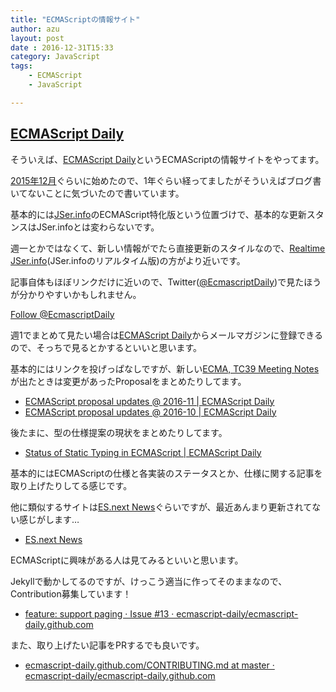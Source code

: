```yaml
---
title: "ECMAScriptの情報サイト"
author: azu
layout: post
date : 2016-12-31T15:33
category: JavaScript
tags:
    - ECMAScript
    - JavaScript

---
```


## [ECMAScript Daily](https://ecmascript-daily.github.io/ "ECMAScript Daily")

そういえば、[ECMAScript Daily](https://ecmascript-daily.github.io/ "ECMAScript Daily")というECMAScriptの情報サイトをやってます。

[2015年12月](https://github.com/ecmascript-daily/ecmascript-daily.github.com/commit/ad9f0cc626ff7188733b36ed45f2acc355c937bd)ぐらいに始めたので、1年ぐらい経ってましたがそういえばブログ書いてないことに気づいたので書いています。

基本的には[JSer.info](https://jser.info/ "JSer.info")のECMAScript特化版という位置づけで、基本的な更新スタンスはJSer.infoとは変わらないです。

週一とかではなくて、新しい情報がでたら直接更新のスタイルなので、[Realtime JSer.info](https://realtime.jser.info/ "Realtime JSer.info")(JSer.infoのリアルタイム版)の方がより近いです。

記事自体もほぼリンクだけに近いので、Twitter([@EcmascriptDaily](https://twitter.com/ecmascriptdaily "@EcmascriptDaily"))で見たほうが分かりやすいかもしれません。

<a href="https://twitter.com/EcmascriptDaily" class="twitter-follow-button" data-show-count="false" data-size="large">Follow @EcmascriptDaily</a>
<script>!function(d,s,id){var js,fjs=d.getElementsByTagName(s)[0],p=/^http:/.test(d.location)?'http':'https';if(!d.getElementById(id)){js=d.createElement(s);js.id=id;js.src=p+'://platform.twitter.com/widgets.js';fjs.parentNode.insertBefore(js,fjs);}}(document, 'script', 'twitter-wjs');</script>

週1でまとめて見たい場合は[ECMAScript Daily](https://ecmascript-daily.github.io/ "ECMAScript Daily")からメールマガジンに登録できるので、そっちで見るとかするといいと思います。

基本的にはリンクを投げっぱなしですが、新しい[ECMA, TC39 Meeting Notes](https://github.com/rwaldron/tc39-notes "ECMA, TC39 Meeting Notes")が出たときは変更があったProposalをまとめたりしてます。

- [ECMAScript proposal updates @ 2016-11 | ECMAScript Daily](https://ecmascript-daily.github.io/ecmascript/2016/12/22/ecmascript-proposals)
- [ECMAScript proposal updates @ 2016-10 | ECMAScript Daily](https://ecmascript-daily.github.io/2016/10/02/proposals-updates)

後たまに、型の仕様提案の現状をまとめたりしてます。

- [Status of Static Typing in ECMAScript | ECMAScript Daily](https://ecmascript-daily.github.io/pages/status-of-static-typing-in-ecmascript/)

基本的にはECMAScriptの仕様と各実装のステータスとか、仕様に関する記事を取り上げたりしてる感じです。

他に類似するサイトは[ES.next News](http://esnextnews.com/ "ES.next News")ぐらいですが、最近あんまり更新されてない感じがします…

- [ES.next News](http://esnextnews.com/ "ES.next News")

ECMAScriptに興味がある人は見てみるといいと思います。

Jekyllで動かしてるのですが、けっこう適当に作ってそのままなので、Contribution募集しています！

- [feature: support paging · Issue #13 · ecmascript-daily/ecmascript-daily.github.com](https://github.com/ecmascript-daily/ecmascript-daily.github.com/issues/13 "feature: support paging · Issue #13 · ecmascript-daily/ecmascript-daily.github.com")

また、取り上げたい記事をPRするでも良いです。

- [ecmascript-daily.github.com/CONTRIBUTING.md at master · ecmascript-daily/ecmascript-daily.github.com](https://github.com/ecmascript-daily/ecmascript-daily.github.com/blob/master/CONTRIBUTING.md "ecmascript-daily.github.com/CONTRIBUTING.md at master · ecmascript-daily/ecmascript-daily.github.com")